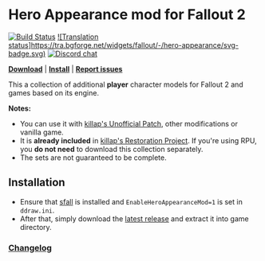 # Hero Appearance mod for Fallout 2

[![Build Status](https://travis-ci.org/BGforgeNet/Fallout2_Hero_Appearance.svg?branch=master)](https://travis-ci.org/BGforgeNet/Fallout2_Hero_Appearance)
[![Translation status]https://tra.bgforge.net/widgets/fallout/-/hero-appearance/svg-badge.svg)](https://tra.bgforge.net/projects/fallout/hero-appearance/)
[![Discord chat](https://img.shields.io/discord/420268540700917760?logo=discord)](https://discord.gg/4Yqfggm)

[__Download__](https://github.com/BGforgeNet/Fallout2_Hero_Appearance/releases/latest)
| [__Install__](#installation)
| [__Report issues__](https://github.com/BGforgeNet/Fallout2_Hero_Appearance/issues)

This a collection of additional **player** character models for Fallout 2 and games based on its engine.

**Notes:**
- You can use it with [killap's Unofficial Patch](https://github.com/BGforgeNet/Fallout2_Unofficial_Patch), other modifications or vanilla game.
- It is **already included** in [killap's Restoration Project](https://github.com/BGforgeNet/Fallout2_Restoration_Project). If you're using RPU, you **do not need** to download this collection separately.
- The sets are not guaranteed to be complete.

## Installation
- Ensure that [sfall](https://github.com/phobos2077/sfall) is installed and `EnableHeroAppearanceMod=1` is set in `ddraw.ini`.
- After that, simply download the [latest release](https://github.com/BGforgeNet/Fallout2_Hero_Appearance/releases/latest) and extract it into game directory.

### [Changelog](docs/changelog.md)
